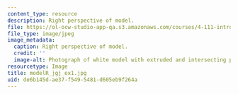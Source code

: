 ```yaml
---
content_type: resource
description: Right perspective of model.
file: https://ol-ocw-studio-app-qa.s3.amazonaws.com/courses/4-111-introduction-to-architecture-environmental-design-spring-2014/de6b145dae37f5495481d605eb9f264a_modelR_jgj_ex1.jpg
file_type: image/jpeg
image_metadata:
  caption: Right perspective of model.
  credit: ''
  image-alt: Photograph of white model with extruded and intersecting planes.
resourcetype: Image
title: modelR_jgj_ex1.jpg
uid: de6b145d-ae37-f549-5481-d605eb9f264a
---
```

